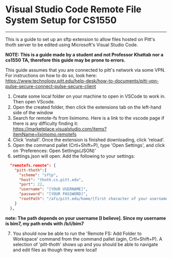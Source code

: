 # Visual Studio Code Remote File System Setup for CS1550
---
This is a guide to set up an sftp extension to allow files hosted on Pitt's thoth
server to be edited using Microsoft's Visual Studio Code.

**NOTE: This is a guide made by a student and not Professor Khattab nor a cs1550 TA,
therefore this guide may be prone to errors.**

This guide assumes that you are connected to pitt's network via some VPN. For
instructions on how to do so, look here:
https://www.technology.pitt.edu/help-desk/how-to-documents/pitt-vpn-pulse-secure-connect-pulse-secure-client

1. Create some local folder on your machine to open in VSCode to work in. Then open VScode.
2. Open the created folder, then click the extensions tab on the left-hand side of the window
3. Search for remote-fs from liximomo. Here is a link to the vscode page if there is any difficulty finding it: https://marketplace.visualstudio.com/items?itemName=liximomo.remotefs
4. Click 'install'. Once the extension is finished downloading, click 'reload'.
5. Open the command pallet (Crtl+Shift+P), type 'Open Settings', and click on
   'Preferences: Open Settings(JSON)'
6. settings.json will open. Add the following to your settings:
    
```json
  "remotefs.remote": {
    "pitt-thoth":{
      "scheme": "sftp",
      "host": "thoth.cs.pitt.edu",
      "port": 22,
      "username": "[YOUR USERNAME]",
      "password": "[YOUR PASSWORD]",
      "rootPath": "/afs/pitt.edu/home/[first character of your username]/[second char of your username]/YOURUSERNAME",
    }
  },
```

**note: The path depends on your username [I believe]. Since my username is bim7, my path ends with /b/i/bim7**

7. You should now be able to run the 'Remote FS: Add Folder to Workspace' command
   from the command pallet (agin, Crtl+Shift+P). A selection of 'pitt-thoth' shows up
   and you should be able to navigate and edit files as though they were local!